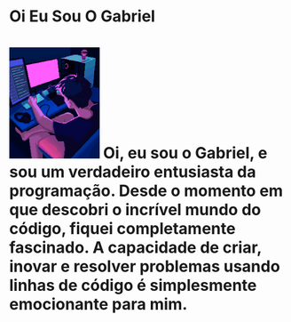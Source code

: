 <h1>Oi Eu Sou O Gabriel<h1>
<img height="200px" src="assets/Streamer Pixel Art.gif"/> Oi, eu sou o Gabriel, e sou um verdadeiro entusiasta da programação. Desde o momento em que descobri o incrível mundo do código, fiquei completamente fascinado. A capacidade de criar, inovar e resolver problemas usando linhas de código é simplesmente emocionante para mim.
